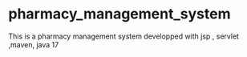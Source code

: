 # pharmacy_management_system
This is a pharmacy management system developped with jsp ,  servlet ,maven, java 17
